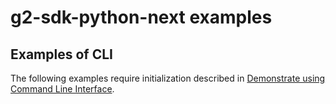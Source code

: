 # g2-sdk-python-next examples

## Examples of CLI

The following examples require initialization described in
[Demonstrate using Command Line Interface](../README.md#demonstrate-using-command-line-interface).
